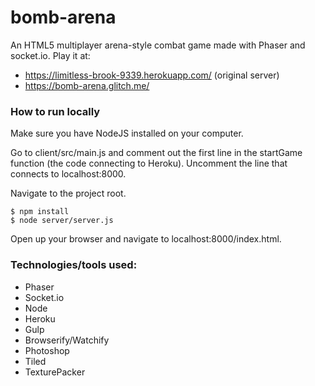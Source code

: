 # bomb-arena
An HTML5 multiplayer arena-style combat game made with Phaser and socket.io.
Play it at:

- https://limitless-brook-9339.herokuapp.com/ (original server)
- https://bomb-arena.glitch.me/

### How to run locally
Make sure you have NodeJS installed on your computer.

Go to client/src/main.js and comment out the first line in the startGame function (the code connecting to Heroku). Uncomment the line that connects to localhost:8000. 

Navigate to the project root.

```
$ npm install
$ node server/server.js
```

Open up your browser and navigate to localhost:8000/index.html.

### Technologies/tools used:
- Phaser
- Socket.io
- Node
- Heroku
- Gulp
- Browserify/Watchify
- Photoshop
- Tiled
- TexturePacker

